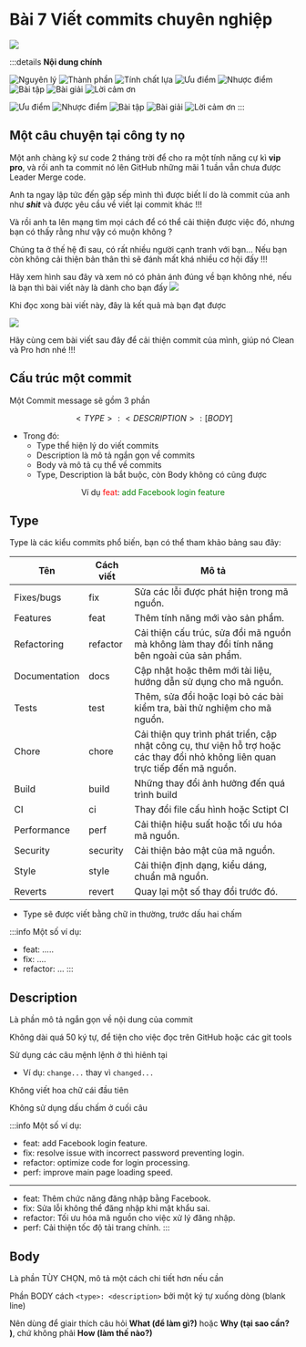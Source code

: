 

# Bài 7 Viết commits chuyên nghiệp


![](https://github.com/dangtranhuu/images/blob/main/angurvad/java-oop/session5/abstraction-javaoop/1.png?raw=true)

:::details <b>Nội dung chính</b>

![Nguyên lý](https://github.com/dangtranhuu/images/blob/main/angurvad/java-oop/session5/abstraction-javaoop/2.png?raw=true)
![Thành phần](https://github.com/dangtranhuu/images/blob/main/angurvad/java-oop/session5/abstraction-javaoop/3.png?raw=true)
![Tính chất lựa ](https://github.com/dangtranhuu/images/blob/main/angurvad/java-oop/session5/abstraction-javaoop/4.png?raw=true)
![Ưu điểm](https://github.com/dangtranhuu/images/blob/main/angurvad/java-oop/session5/abstraction-javaoop/5.png?raw=true)
![Nhược điểm](https://github.com/dangtranhuu/images/blob/main/angurvad/java-oop/session5/abstraction-javaoop/6.png?raw=true)
![Bài tập](https://github.com/dangtranhuu/images/blob/main/angurvad/java-oop/session5/abstraction-javaoop/7.png?raw=true)
![Bài giải](https://github.com/dangtranhuu/images/blob/main/angurvad/java-oop/session5/abstraction-javaoop/8.png?raw=true)
![Lời cảm ơn](https://github.com/dangtranhuu/images/blob/main/angurvad/java-oop/session5/abstraction-javaoop/9.png?raw=true)

![Ưu điểm](https://github.com/dangtranhuu/images/blob/main/angurvad/java-oop/session5/abstraction-javaoop/10.png?raw=true)
![Nhược điểm](https://github.com/dangtranhuu/images/blob/main/angurvad/java-oop/session5/abstraction-javaoop/11.png?raw=true)
![Bài tập](https://github.com/dangtranhuu/images/blob/main/angurvad/java-oop/session5/abstraction-javaoop/12.png?raw=true)
![Bài giải](https://github.com/dangtranhuu/images/blob/main/angurvad/java-oop/session5/abstraction-javaoop/13.png?raw=true)
![Lời cảm ơn](https://github.com/dangtranhuu/images/blob/main/angurvad/java-oop/session5/abstraction-javaoop/14.png?raw=true)
:::


## Một câu chuyện tại công ty nọ

Một anh chàng kỹ sư code 2 tháng trời để cho ra một tính năng cự kì **vip pro**, và rồi anh ta commit nó lên GitHub những mãi 1 tuần vẫn chưa được Leader Merge code. 

Anh ta ngay lập tức đến gặp sếp mình thì được biết lí do là commit của anh như ***shit*** và được yêu cầu về viết lại commit khác !!!

Và rồi anh ta lên mạng tìm mọi cách để có thể cải thiện được việc đó, nhưng bạn có thấy rằng như vậy có muộn không ?

Chúng ta ở thế hệ đi sau, có rất nhiều người cạnh tranh với bạn... Nếu bạn còn không cải thiện bản thân thì sẽ đánh mất khá nhiều cơ hội đấy !!!

Hãy xem hình sau đây và xem nó có phản ánh đúng về bạn không nhé, nếu là bạn thì bài viết này là dành cho bạn đấy
![](https://github.com/dangtranhuu/images/blob/main/angurvad/github/sesstion7/commits-bad.png?raw=true)

Khi đọc xong bài viết này, đây là kết quả mà bạn đạt được

![](https://github.com/dangtranhuu/images/blob/main/angurvad/github/sesstion7/commit-good.png?raw=true)


Hãy cùng cem bài viết sau đây để cải thiện commit của mình, giúp nó Clean và Pro hơn nhé !!!

## Cấu trúc một commit

Một Commit message sẽ gồm 3 phần

$$
<TYPE>:<DESCRIPTION>:[BODY]
$$

- Trong đó:
  - Type thể hiện lý do viết commits
  - Description là mô tả ngắn gọn về commits
  - Body và mô tả cụ thể về commits
  - Type, Description là bắt buộc, còn Body không có cũng được


<p align="center"> Ví dụ
<span style="color: red;">feat</span>: <span style="color: green;">add Facebook login feature</span>
</p>


## Type

Type là các kiểu commits phổ biến, bạn có thể tham khảo bảng sau đây:

| Tên            | Cách viết  | Mô tả                                                   |
|----------------|------------|---------------------------------------------------------|
| Fixes/bugs     | fix        | Sửa các lỗi được phát hiện trong mã nguồn.             |
| Features       | feat       | Thêm tính năng mới vào sản phẩm.                        |
| Refactoring    | refactor   | Cải thiện cấu trúc, sửa đổi mã nguồn mà không làm thay đổi tính năng bên ngoài của sản phẩm. |
| Documentation  | docs       | Cập nhật hoặc thêm mới tài liệu, hướng dẫn sử dụng cho mã nguồn. |
| Tests          | test       | Thêm, sửa đổi hoặc loại bỏ các bài kiểm tra, bài thử nghiệm cho mã nguồn. |
| Chore          | chore      | Cải thiện quy trình phát triển, cập nhật công cụ, thư viện hỗ trợ hoặc các thay đổi nhỏ không liên quan trực tiếp đến mã nguồn. |
| Build          | build       | Những thay đổi ảnh hưởng đến quá trình build          |
| CI             |   ci        | Thay đổi file cấu hình hoặc Sctipt CI          |
| Performance    | perf       | Cải thiện hiệu suất hoặc tối ưu hóa mã nguồn.          |
| Security       | security   | Cải thiện bảo mật của mã nguồn.                         |
| Style          | style      | Cải thiện định dạng, kiểu dáng, chuẩn mã nguồn.       |
| Reverts        | revert     | Quay lại một số thay đổi trước đó.                     |

- Type sẽ được viết bằng chữ in thường, trước dấu hai chấm


:::info Một số ví dụ:

- feat: .....
- fix: ....
- refactor: ...
:::


## Description

Là phần mô tả ngắn gọn về nội dung của commit

Không dài quá 50 ký tự, để tiện cho việc đọc trên GitHub hoặc các git tools

Sử dụng các câu mệnh lệnh ở thì hiênh tại
- Ví dụ: `change...` thay vì `changed...`

Không viết hoa chữ cái đầu tiên

Không sử dụng dấu chấm ở cuối câu



:::info Một số ví dụ:

- feat: add Facebook login feature.
- fix: resolve issue with incorrect password preventing login.
- refactor: optimize code for login processing.
- perf: improve main page loading speed.

--------------------
- feat: Thêm chức năng đăng nhập bằng Facebook.
- fix: Sửa lỗi không thể đăng nhập khi mật khẩu sai.
- refactor: Tối ưu hóa mã nguồn cho việc xử lý đăng nhập.
- perf: Cải thiện tốc độ tải trang chính.
:::

## Body

Là phần TÙY CHỌN, mô tả một cách chi tiết hơn nếu cần

Phần BODY cách `<type>: <description>` bởi một ký tự xuống dòng (blank line)

Nên dùng để giair thích câu hỏi **What (để làm gì?)** hoặc **Why (tại sao cần? )**, chứ không phải **How (làm thế nào?)**